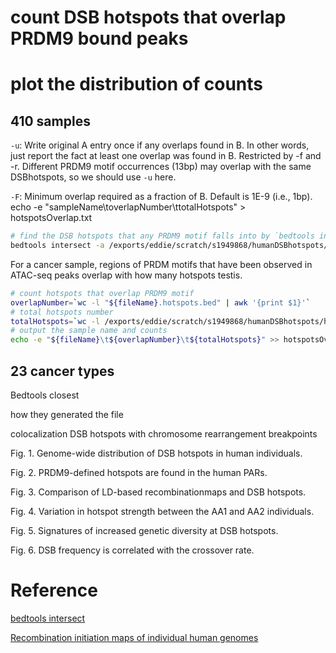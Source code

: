 # count DSB hotspots that overlap PRDM9 bound peaks

# plot the distribution of counts 


## 410 samples
`-u`: Write original A entry once if any overlaps found in B. In other words, just report the fact at least one overlap was found in B. Restricted by -f and -r. Different PRDM9 motif occurrences (13bp) may overlap with the same DSBhotspots, so we should use `-u` here.

`-F`: Minimum overlap required as a fraction of B. Default is 1E-9 (i.e., 1bp).
echo -e "sampleName\toverlapNumber\ttotalHotspots" > hotspotsOverlap.txt
```bash
# find the DSB hotspots that any PRDM9 motif falls into by `bedtools intersect`
bedtools intersect -a /exports/eddie/scratch/s1949868/humanDSBhotspots/humanDSBhotspots_AA_AB.hg38.txt -b $file -u -F 1.0 > "${fileName}.hotspots.bed"
```
For a cancer sample, regions of PRDM motifs that have been observed in ATAC-seq peaks overlap with how many hotspots testis.
```bash
# count hotspots that overlap PRDM9 motif
overlapNumber=`wc -l "${fileName}.hotspots.bed" | awk '{print $1}'`
# total hotspots number
totalHotspots=`wc -l /exports/eddie/scratch/s1949868/humanDSBhotspots/humanDSBhotspots_AA_AB.hg38.txt | awk '{print $1}'`
# output the sample name and counts
echo -e "${fileName}\t${overlapNumber}\t${totalHotspots}" >> hotspotsOverlap.txt
```
## 23 cancer types
Bedtools closest

how they generated the file

colocalization DSB hotspots with chromosome rearrangement breakpoints

Fig. 1. Genome-wide distribution of DSB hotspots in human individuals.

Fig. 2. PRDM9-defined hotspots are found in the human PARs.

Fig. 3. Comparison of LD-based recombinationmaps and DSB hotspots.

Fig. 4. Variation in hotspot strength between the AA1 and AA2 individuals.

Fig. 5. Signatures of increased genetic diversity at DSB hotspots.

Fig. 6. DSB frequency is correlated with the crossover rate.
# Reference
[bedtools intersect](https://bedtools.readthedocs.io/en/latest/content/tools/intersect.html)

[Recombination initiation maps of individual human genomes](https://science.sciencemag.org/content/346/6211/1256442)
<!--stackedit_data:
eyJoaXN0b3J5IjpbLTE0MzE4MzU2NzYsNTU1NzI1OTkxLDMyNj
gzMDQzMCw4NTMyNzg0MzEsLTE4NzE1MjMzMTcsLTIwMDgzMTk5
MSwxNzQ0NzAxNzEwLDExNTk0MzgyNDMsMjEyODg2NDYxLDc1OD
M0NDE1NCwtMzcxNTU5MjI1LC05Mjg0NzcxLDQ3NTUzNjgyMywt
MTQ5OTEwNzY2MywtMTE1ODI0NjA5NSwtMTA4NzU1NDk3MSwtMT
U5NzM2NzczNCwxMzExMDk0MjgxLC0yMDEzNDYyNzE4LC0yMTM5
NzYyODQ3XX0=
-->